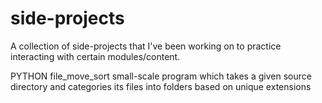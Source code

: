 # side-projects
A collection of side-projects that I've been working on to practice interacting with certain modules/content.

PYTHON
  file_move_sort
    small-scale program which takes a given source directory and categories its files into folders based on unique extensions
